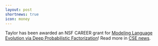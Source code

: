 ```yaml
---
layout: post
shortnews: true
icon: money
---
```


Taylor has been awarded an NSF CAREER grant for [Modeling Language Evolution via Deep Probabilistic Factorization](https://www.nsf.gov/awardsearch/showAward?AWD_ID=2146151&HistoricalAwards=false)! Read more in [CSE news](https://cse.ucsd.edu/about/news/trifecta-cse-faculty-are-honored-nsf-career-awards).